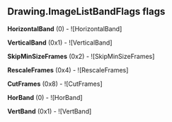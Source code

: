 ## Drawing.ImageListBandFlags flags

**HorizontalBand** (0) - ![HorizontalBand]

**VerticalBand** (0x1) - ![VerticalBand]

**SkipMinSizeFrames** (0x2) - ![SkipMinSizeFrames]

**RescaleFrames** (0x4) - ![RescaleFrames]

**CutFrames** (0x8) - ![CutFrames]

**HorBand** (0) - ![HorBand]

**VertBand** (0x1) - ![VertBand]

